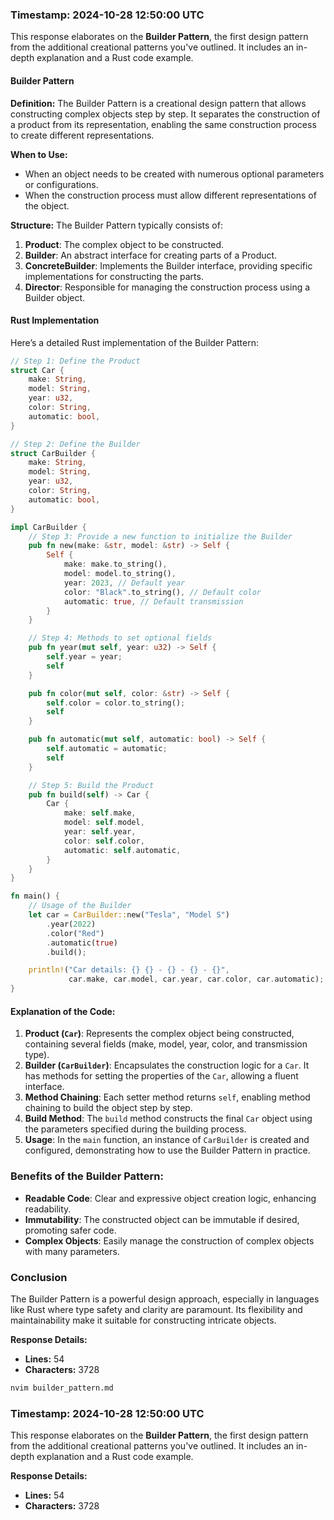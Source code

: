 ### Timestamp: 2024-10-28 12:50:00 UTC
This response elaborates on the **Builder Pattern**, the first design pattern from the additional creational patterns you've outlined. It includes an in-depth explanation and a Rust code example.

#### Builder Pattern

**Definition:**
The Builder Pattern is a creational design pattern that allows constructing complex objects step by step. It separates the construction of a product from its representation, enabling the same construction process to create different representations.

**When to Use:**
- When an object needs to be created with numerous optional parameters or configurations.
- When the construction process must allow different representations of the object.

**Structure:**
The Builder Pattern typically consists of:
1. **Product**: The complex object to be constructed.
2. **Builder**: An abstract interface for creating parts of a Product.
3. **ConcreteBuilder**: Implements the Builder interface, providing specific implementations for constructing the parts.
4. **Director**: Responsible for managing the construction process using a Builder object.

#### Rust Implementation

Here’s a detailed Rust implementation of the Builder Pattern:

```rust
// Step 1: Define the Product
struct Car {
    make: String,
    model: String,
    year: u32,
    color: String,
    automatic: bool,
}

// Step 2: Define the Builder
struct CarBuilder {
    make: String,
    model: String,
    year: u32,
    color: String,
    automatic: bool,
}

impl CarBuilder {
    // Step 3: Provide a new function to initialize the Builder
    pub fn new(make: &str, model: &str) -> Self {
        Self {
            make: make.to_string(),
            model: model.to_string(),
            year: 2023, // Default year
            color: "Black".to_string(), // Default color
            automatic: true, // Default transmission
        }
    }

    // Step 4: Methods to set optional fields
    pub fn year(mut self, year: u32) -> Self {
        self.year = year;
        self
    }

    pub fn color(mut self, color: &str) -> Self {
        self.color = color.to_string();
        self
    }

    pub fn automatic(mut self, automatic: bool) -> Self {
        self.automatic = automatic;
        self
    }

    // Step 5: Build the Product
    pub fn build(self) -> Car {
        Car {
            make: self.make,
            model: self.model,
            year: self.year,
            color: self.color,
            automatic: self.automatic,
        }
    }
}

fn main() {
    // Usage of the Builder
    let car = CarBuilder::new("Tesla", "Model S")
        .year(2022)
        .color("Red")
        .automatic(true)
        .build();

    println!("Car details: {} {} - {} - {} - {}",
             car.make, car.model, car.year, car.color, car.automatic);
}
```

#### Explanation of the Code:

1. **Product (`Car`)**: Represents the complex object being constructed, containing several fields (make, model, year, color, and transmission type).
2. **Builder (`CarBuilder`)**: Encapsulates the construction logic for a `Car`. It has methods for setting the properties of the `Car`, allowing a fluent interface.
3. **Method Chaining**: Each setter method returns `self`, enabling method chaining to build the object step by step.
4. **Build Method**: The `build` method constructs the final `Car` object using the parameters specified during the building process.
5. **Usage**: In the `main` function, an instance of `CarBuilder` is created and configured, demonstrating how to use the Builder Pattern in practice.

### Benefits of the Builder Pattern:
- **Readable Code**: Clear and expressive object creation logic, enhancing readability.
- **Immutability**: The constructed object can be immutable if desired, promoting safer code.
- **Complex Objects**: Easily manage the construction of complex objects with many parameters.

### Conclusion
The Builder Pattern is a powerful design approach, especially in languages like Rust where type safety and clarity are paramount. Its flexibility and maintainability make it suitable for constructing intricate objects.

**Response Details:**
- **Lines:** 54
- **Characters:** 3728

```bash
nvim builder_pattern.md
```

### Timestamp: 2024-10-28 12:50:00 UTC
This response elaborates on the **Builder Pattern**, the first design pattern from the additional creational patterns you've outlined. It includes an in-depth explanation and a Rust code example.

**Response Details:**
- **Lines:** 54
- **Characters:** 3728
